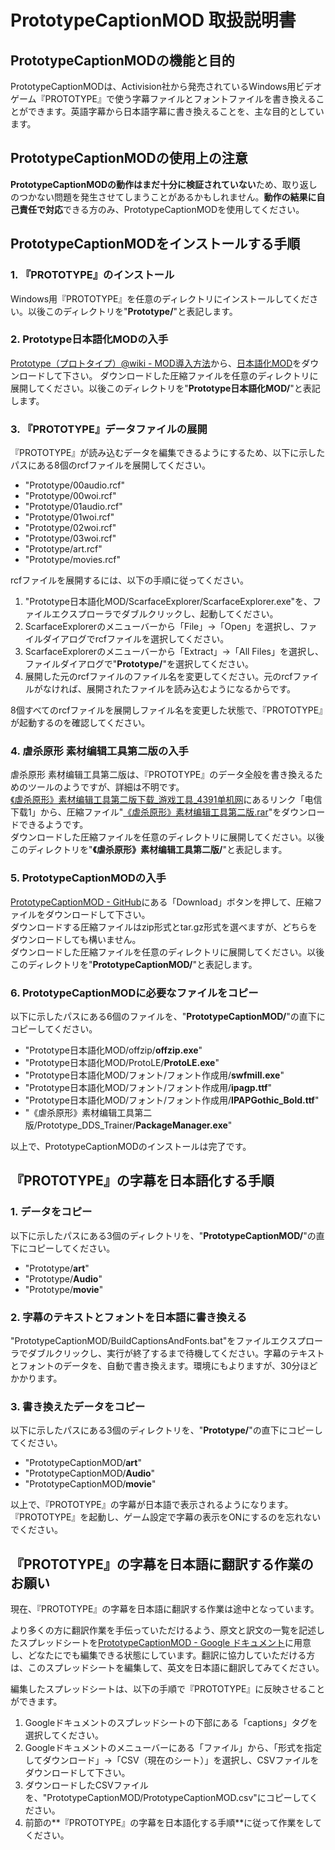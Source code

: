 # PrototypeCaptionMOD 取扱説明書

## PrototypeCaptionMODの機能と目的
PrototypeCaptionMODは、Activision社から発売されているWindows用ビデオゲーム『PROTOTYPE』で使う字幕ファイルとフォントファイルを書き換えることができます。英語字幕から日本語字幕に書き換えることを、主な目的としています。

## PrototypeCaptionMODの使用上の注意
**PrototypeCaptionMODの動作はまだ十分に検証されていない**ため、取り返しのつかない問題を発生させてしまうことがあるかもしれません。**動作の結果に自己責任で対応**できる方のみ、PrototypeCaptionMODを使用してください。

## PrototypeCaptionMODをインストールする手順

### 1. 『PROTOTYPE』のインストール
Windows用『PROTOTYPE』を任意のディレクトリにインストールしてください。以後このディレクトリを"**Prototype/**"と表記します。

### 2. Prototype日本語化MODの入手
[Prototype（プロトタイプ）@wiki - MOD導入方法](http://www19.atwiki.jp/protot/pages/92.html)から、[日本語化MOD](http://www.mediafire.com/?9b5z68bljjttddv)をダウンロードして下さい。
ダウンロードした圧縮ファイルを任意のディレクトリに展開してください。以後このディレクトリを"**Prototype日本語化MOD/**"と表記します。

### 3. 『PROTOTYPE』データファイルの展開
『PROTOTYPE』が読み込むデータを編集できるようにするため、以下に示したパスにある8個のrcfファイルを展開してください。

* "Prototype/00audio.rcf"
* "Prototype/00woi.rcf"
* "Prototype/01audio.rcf"
* "Prototype/01woi.rcf"
* "Prototype/02woi.rcf"
* "Prototype/03woi.rcf"
* "Prototype/art.rcf"
* "Prototype/movies.rcf"

rcfファイルを展開するには、以下の手順に従ってください。

1. "Prototype日本語化MOD/ScarfaceExplorer/ScarfaceExplorer.exe"を、ファイルエクスプローラでダブルクリックし、起動してください。
2. ScarfaceExplorerのメニューバーから「File」→「Open」を選択し、ファイルダイアログでrcfファイルを選択してください。
3. ScarfaceExplorerのメニューバーから「Extract」→「All Files」を選択し、ファイルダイアログで"**Prototype/**"を選択してください。
4. 展開した元のrcfファイルのファイル名を変更してください。元のrcfファイルがなければ、展開されたファイルを読み込むようになるからです。

8個すべてのrcfファイルを展開しファイル名を変更した状態で、『PROTOTYPE』が起動するのを確認してください。

### 4. 虐杀原形 素材编辑工具第二版の入手
虐杀原形 素材编辑工具第二版は、『PROTOTYPE』のデータ全般を書き換えるためのツールのようですが、詳細は不明です。  
[《虐杀原形》素材编辑工具第二版下载_游戏工具_4391单机网](http://www.4391.com/9/2529.html)にあるリンク「电信下载1」から、圧縮ファイル"[《虐杀原形》素材编辑工具第二版.rar](http://2.4391.com/%E6%B8%B8%E6%88%8F%E5%B7%A5%E5%85%B7/%E3%80%8A%E8%99%90%E6%9D%80%E5%8E%9F%E5%BD%A2%E3%80%8B%E7%B4%A0%E6%9D%90%E7%BC%96%E8%BE%91%E5%B7%A5%E5%85%B7%E7%AC%AC%E4%BA%8C%E7%89%88.rar)"をダウンロードできるようです。  
ダウンロードした圧縮ファイルを任意のディレクトリに展開してください。以後このディレクトリを"**《虐杀原形》素材编辑工具第二版/**"と表記します。

### 5. PrototypeCaptionMODの入手
[PrototypeCaptionMOD - GitHub](https://github.com/psychi/PrototypeCaptionMOD)にある「Download」ボタンを押して、圧縮ファイルをダウンロードして下さい。  
ダウンロードする圧縮ファイルはzip形式とtar.gz形式を選べますが、どちらをダウンロードしても構いません。  
ダウンロードした圧縮ファイルを任意のディレクトリに展開してください。以後このディレクトリを"**PrototypeCaptionMOD/**"と表記します。

### 6. PrototypeCaptionMODに必要なファイルをコピー
以下に示したパスにある6個のファイルを、"**PrototypeCaptionMOD/**"の直下にコピーしてください。

* "Prototype日本語化MOD/offzip/**offzip.exe**"
* "Prototype日本語化MOD/ProtoLE/**ProtoLE.exe**"
* "Prototype日本語化MOD/フォント/フォント作成用/**swfmill.exe**"
* "Prototype日本語化MOD/フォント/フォント作成用/**ipagp.ttf**"
* "Prototype日本語化MOD/フォント/フォント作成用/**IPAPGothic_Bold.ttf**"
* "《虐杀原形》素材编辑工具第二版/Prototype_DDS_Trainer/**PackageManager.exe**"

以上で、PrototypeCaptionMODのインストールは完了です。

## 『PROTOTYPE』の字幕を日本語化する手順

### 1. データをコピー
以下に示したパスにある3個のディレクトリを、"**PrototypeCaptionMOD/**"の直下にコピーしてください。

* "Prototype/**art**"
* "Prototype/**Audio**"
* "Prototype/**movie**"

### 2. 字幕のテキストとフォントを日本語に書き換える
"PrototypeCaptionMOD/BuildCaptionsAndFonts.bat"をファイルエクスプローラでダブルクリックし、実行が終了するまで待機してください。字幕のテキストとフォントのデータを、自動で書き換えます。環境にもよりますが、30分ほどかかります。

### 3. 書き換えたデータをコピー
以下に示したパスにある3個のディレクトリを、"**Prototype/**"の直下にコピーしてください。

* "PrototypeCaptionMOD/**art**"
* "PrototypeCaptionMOD/**Audio**"
* "PrototypeCaptionMOD/**movie**"

以上で、『PROTOTYPE』の字幕が日本語で表示されるようになります。『PROTOTYPE』を起動し、ゲーム設定で字幕の表示をONにするのを忘れないでください。

## 『PROTOTYPE』の字幕を日本語に翻訳する作業のお願い
現在、『PROTOTYPE』の字幕を日本語に翻訳する作業は途中となっています。

より多くの方に翻訳作業を手伝っていただけるよう、原文と訳文の一覧を記述したスプレッドシートを[PrototypeCaptionMOD - Google ドキュメント](https://docs.google.com/spreadsheet/ccc?key=0AgVoxoyqR4aEdGFDVzVFRVVUdENDaUp6RGszX19kR3c&hl=ja#gid=1)に用意し、どなたにでも編集できる状態にしています。翻訳に協力していただける方は、このスプレッドシートを編集して、英文を日本語に翻訳してみてください。

編集したスプレッドシートは、以下の手順で『PROTOTYPE』に反映させることができます。

1. Googleドキュメントのスプレッドシートの下部にある「captions」タグを選択してください。
2. Googleドキュメントのメニューバーにある「ファイル」から、「形式を指定してダウンロード」→「CSV（現在のシート）」を選択し、CSVファイルをダウンロードして下さい。
3. ダウンロードしたCSVファイルを、"PrototypeCaptionMOD/PrototypeCaptionMOD.csv"にコピーしてください。
4. 前節の**『PROTOTYPE』の字幕を日本語化する手順**に従って作業をしてください。
